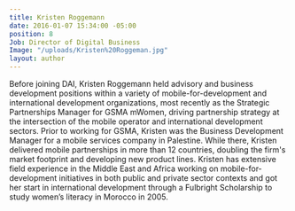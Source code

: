 ```yaml
---
title: Kristen Roggemann
date: 2016-01-07 15:34:00 -05:00
position: 8
Job: Director of Digital Business
Image: "/uploads/Kristen%20Roggeman.jpg"
layout: author
---
```


Before joining DAI, Kristen Roggemann held advisory and business development positions within a variety of mobile-for-development and international development organizations, most recently as the Strategic Partnerships Manager for GSMA mWomen, driving partnership strategy at the intersection of the mobile operator and international development sectors. Prior to working for GSMA, Kristen was the Business Development Manager for a mobile services company in Palestine. While there, Kristen delivered mobile partnerships in more than 12 countries, doubling the firm's market footprint and developing new product lines. Kristen has extensive field experience in the Middle East and Africa working on mobile-for-development initiatives in both public and private sector contexts and got her start in international development through a Fulbright Scholarship to study women’s literacy in Morocco in 2005.